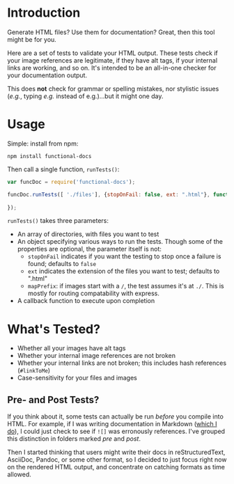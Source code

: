 # Introduction

Generate HTML files? Use them for documentation? Great, then this tool might be for you.

Here are a set of tests to validate your HTML output. These tests check if your image references are legitimate, if they have alt tags, if your internal links are working, and so on. It's intended to be an all-in-one checker for your documentation output.

This does **not** check for grammar or spelling mistakes, nor stylistic issues (_e.g._, typing _e.g._ instead of e.g.)...but it might one day.

# Usage

Simple: install from npm:

	npm install functional-docs

Then call a single function, `runTests()`:

```javascript
var funcDoc = require('functional-docs');

funcDoc.runTests([ './files'], {stopOnFail: false, ext: ".html"}, function(err) {
	
});
```

`runTests()` takes three parameters:

* An array of directories, with files you want to test
* An object specifying various ways to run the tests. Though some of the properties are optional, the parameter itself is not:
	* `stopOnFail` indicates if you want the testing to stop once a failure is found; defaults to `false`
	* `ext` indicates the extension of the files you want to test; defaults to ".html"
	* `mapPrefix`: if images start with a `/`, the test assumes it's at `./`. This is mostly for routing compatability with express.
* A callback function to execute upon completion

# What's Tested?

* Whether all your images have alt tags
* Whether your internal image references are not broken
* Whether your internal links are not broken; this includes hash references (`#linkToMe`)
* Case-sensitivity for your files and images

## Pre- and Post Tests?

If you think about it, some tests can actually be run _before_ you compile into HTML. For example, if I was writing documentation in Markdown ([which I do](https://github.com/gjtorikian/panda-docs)), I could just check to see if `![]` was erronously references. I've grouped this distinction in folders marked _pre_ and _post_.

Then I started thinking that users might write their docs in reStructuredText, AsciiDoc, Pandoc, or some other format, so I decided to just focus right now on the rendered HTML output, and concentrate on catching formats as time allowed.
